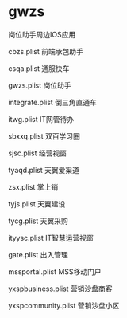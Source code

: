 # gwzs
岗位助手周边IOS应用

cbzs.plist 前端承包助手

csqa.plist 通服快车

gwzs.plist 岗位助手

integrate.plist 倒三角直通车

itwg.plist IT网管待办

sbxxq.plist 双百学习圈

sjsc.plist 经营视窗

tyaqd.plist 天翼爱渠道

zsx.plist 掌上销

tyjs.plist 天翼建设

tycg.plist 天翼采购

ityysc.plist IT智慧运营视窗

gate.plist 出入管理

mssportal.plist MSS移动门户

yxspbusiness.plist 营销沙盘商客

yxspcommunity.plist 营销沙盘小区

